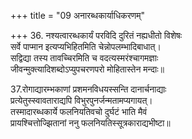 +++
title = "09 अनारब्धकार्याधिकरणम्"

+++
36. नश्यत्वारब्धकार्यं परविदि दुरितं नह्यधीतो विशेषः  
सर्वे पाप्मान इत्यप्यभिहितमिति चेन्नोपलम्भादिबाधात्।  
सद्विद्या तस्य तावच्चिरमिति च वदत्यस्मरंश्चागमज्ञाः  
जीवन्मुक्त्यादिशब्दोऽप्युपचरणपरो मोहितास्तेन मन्दाः॥

37.रोगाद्यारम्भकाणां प्रशमनविधयस्सन्ति दानार्चनाद्याः  
प्रत्येतुस्स्वावताराद्यपि विभुरपुनर्जन्मतामप्यगायत्।  
तस्मादारब्धकार्ये फलनियतिवचो दुर्घटं भाति मैवं  
प्रायश्चित्तोज्झितानां ननु फलनियतिस्सूत्रकाराद्यभीष्टा॥